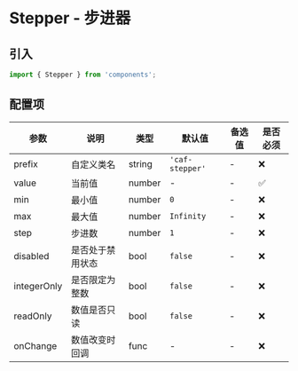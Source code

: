 # Stepper - 步进器

## 引入
```jsx
import { Stepper } from 'components';
```

## 配置项
| 参数 | 说明 | 类型 | 默认值 |备选值 | 是否必须 |
| --- | --- | --- | --- | --- | --- |
| prefix | 自定义类名 | string | `'caf-stepper'` | - | ❌ |
| value | 当前值 | number | - | - | ✅  |
| min | 最小值 | number | `0` | - | ❌ |
| max | 最大值 | number | `Infinity` | - | ❌ |
| step | 步进数 | number | `1` | - | ❌ |
| disabled | 是否处于禁用状态 | bool | `false` | - | ❌ |
| integerOnly | 是否限定为整数 | bool | `false` | - | ❌ |
| readOnly | 数值是否只读 | bool | `false` | - | ❌ |
| onChange | 数值改变时回调 | func | - | - | ❌ |
